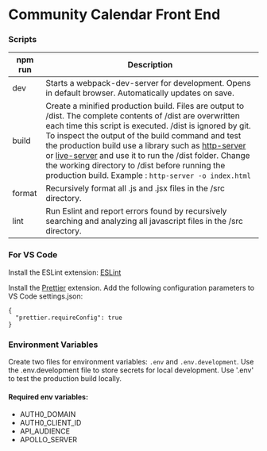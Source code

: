 # Community Calendar Front End

### Scripts

| npm run | Description                                                                                                                                                                                                                                                                                                                                                                                                                                                                                                                                                                        |
| ------- | ---------------------------------------------------------------------------------------------------------------------------------------------------------------------------------------------------------------------------------------------------------------------------------------------------------------------------------------------------------------------------------------------------------------------------------------------------------------------------------------------------------------------------------------------------------------------------------- |
| dev     | Starts a webpack-dev-server for development. Opens in default browser. Automatically updates on save.                                                                                                                                                                                                                                                                                                                                                                                                                                                                              |
| build   | Create a minified production build. Files are output to /dist. The complete contents of /dist are overwritten each time this script is executed. /dist is ignored by git. To inspect the output of the build command and test the production build use a library such as [http-server](https://www.npmjs.com/package/http-server) or [live-server](https://marketplace.visualstudio.com/items?itemName=ritwickdey.LiveServer) and use it to run the /dist folder. Change the working directory to /dist before running the production build. Example : `http-server -o index.html` |  |
| format  | Recursively format all .js and .jsx files in the /src directory.                                                                                                                                                                                                                                                                                                                                                                                                                                                                                                                   |
| lint    | Run Eslint and report errors found by recursively searching and analyzing all javascript files in the /src directory.                                                                                                                                                                                                                                                                                                                                                                                                                                                              |

### For VS Code

Install the ESLint extension: [ESLint](https://marketplace.visualstudio.com/items?itemName=dbaeumer.vscode-eslint)

Install the [Prettier](https://marketplace.visualstudio.com/items?itemName=esbenp.prettier-vscode) extension. Add the following configuration parameters to VS Code settings.json:

```
{
  "prettier.requireConfig": true
}
```

### Environment Variables

Create two files for environment variables: `.env` and `.env.development`.
Use the .env.development file to store secrets for local development.
Use '.env' to test the production build locally.

#### Required env variables:

- AUTH0_DOMAIN
- AUTH0_CLIENT_ID
- API_AUDIENCE
- APOLLO_SERVER
